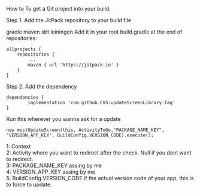 How to
To get a Git project into your build:

Step 1. Add the JitPack repository to your build file

gradle
maven
sbt
leiningen
Add it in your root build.gradle at the end of repositories:

	allprojects {
		repositories {
			...
			maven { url 'https://jitpack.io' }
		}
	}
Step 2. Add the dependency

	dependencies {
	        implementation 'com.github.CV5:updateScreenLibrary:Tag'
	}
	
	
	


Run this wherever you wanna ask for a update 

	new mustUpdateScreen(this, ActivityToGo,"PACKAGE_NAME_KEY", "VERSION_APP_KEY", BuildConfig.VERSION_CODE).execute();

	
	
	

1: Context <br>
2: Activity where you want to redirect after the check. Null if you dont want to redirect. <br>
3: PACKAGE_NAME_KEY assing by me<br>
4: VERSION_APP_KEY assing by me<br>
5: BuildConfig.VERSION_CODE if the actual version code of your app, this is to force to update. 

